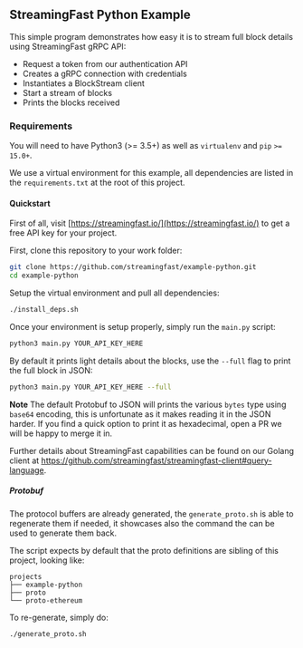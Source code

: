 ## StreamingFast Python Example

This simple program demonstrates how easy it is to stream full block details using StreamingFast gRPC
API:

* Request a token from our authentication API
* Creates a gRPC connection with credentials
* Instantiates a BlockStream client
* Start a stream of blocks
* Prints the blocks received

### Requirements

You will need to have Python3 (>= 3.5+) as well as `virtualenv` and `pip`
`>= 15.0+`.

We use a virtual environment for this example, all dependencies are listed
in the `requirements.txt` at the root of this project.

#### Quickstart

First of all, visit [https://streamingfast.io/](https://streamingfast.io/) to get
a free API key for your project.

First, clone this repository to your work folder:

```bash
git clone https://github.com/streamingfast/example-python.git
cd example-python
```

Setup the virtual environment and pull all dependencies:

```bash
./install_deps.sh
```

Once your environment is setup properly, simply run the `main.py` script:

```bash
python3 main.py YOUR_API_KEY_HERE
```

By default it prints light details about the blocks, use the `--full` flag to
print the full block in JSON:

```bash
python3 main.py YOUR_API_KEY_HERE --full
```

**Note** The default Protobuf to JSON will prints the various `bytes` type using `base64` encoding, this is unfortunate as it makes reading it in the JSON harder. If you find a quick option to print it as hexadecimal, open a PR we will be happy to merge it in.

Further details about StreamingFast capabilities can be found on our Golang client at https://github.com/streamingfast/streamingfast-client#query-language.

##### Protobuf

The protocol buffers are already generated, the `generate_proto.sh` is able to regenerate them if needed, it showcases also the command the can be used to generate them back.

The script expects by default that the proto definitions are sibling of this project, looking like:

```
projects
├── example-python
├── proto
└── proto-ethereum
```

To re-generate, simply do:

```bash
./generate_proto.sh
```
